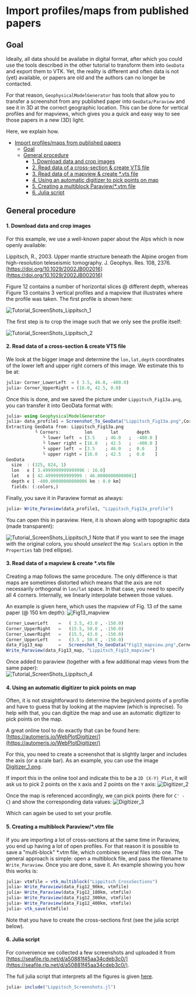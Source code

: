 # Import profiles/maps from published papers 

## Goal
Ideally, all data should be availabe in digital format, after which you could use the tools described in the other tutorial to transform them into `GeoData` and export them to VTK.
Yet, the reality is different and often data is not (yet) available, or papers are old and the authors can no longer be contacted.

For that reason, `GeophysicalModelGenerator` has tools that allow you to transfer a screenshot from any published paper into `GeoData/Paraview` and see it in 3D at the correct geographic location. This can be done for vertical profiles and for mapviews, which gives you a quick and easy way to see those papers in a new (3D) light.

Here, we explain how. 
- [Import profiles/maps from published papers](#import-profilesmaps-from-published-papers)
  - [Goal](#goal)
  - [General procedure](#general-procedure)
      - [1. Download data and crop images](#1-download-data-and-crop-images)
      - [2. Read data of a cross-section & create VTS file](#2-read-data-of-a-cross-section--create-vts-file)
      - [3. Read data of a mapview & create *.vts file](#3-read-data-of-a-mapview--create-vts-file)
      - [4. Using an automatic digitizer to pick points on map](#4-using-an-automatic-digitizer-to-pick-points-on-map)
      - [5. Creating a multiblock Paraview/*.vtm file](#5-creating-a-multiblock-paraviewvtm-file)
      - [6. Julia script](#6-julia-script)
## General procedure
#### 1. Download data and crop images
For this example, we use a well-known paper about the Alps which is now openly available:

Lippitsch, R., 2003. Upper mantle structure beneath the Alpine orogen from high-resolution teleseismic tomography. J. Geophys. Res. 108, 2376. [https://doi.org/10.1029/2002JB002016](https://doi.org/10.1029/2002JB002016)


Figure 12 contains a number of horizontal slices @ different depth, whereas Figure 13 contains 3 vertical profiles and a mapview that illustrates where the profile was taken. The first profile is shown here:

![Tutorial_ScreenShots_Lippitsch_1](../assets/img/Tutorial_ScreenShots_Lippitsch_1.png)

The first step is to crop the image such that we only see the profile itself:

![Tutorial_ScreenShots_Lippitsch_2](../assets/img/Lippitsch_Fig13a.png)

#### 2. Read data of a cross-section & create VTS file

We look at the bigger image and determine the `lon,lat,depth` coordinates of the lower left and upper right corners of this image. We estimate this to be at:
```julia
julia> Corner_LowerLeft  = ( 3.5, 46.0, -400.0)
julia> Corner_UpperRight = (16.0, 42.5, 0.0)
```
Once this is done, and we saved the picture under `Lippitsch_Fig13a.png`, you can transfer it into GeoData format with:

```julia
julia> using GeophysicalModelGenerator
julia> data_profile1 = Screenshot_To_GeoData("Lippitsch_Fig13a.png",Corner_LowerLeft, Corner_UpperRight)
Extracting GeoData from: Lippitsch_Fig13a.png
           └ Corners:         lon       lat       depth
              └ lower left  = [3.5    ; 46.0   ;  -400.0 ]
              └ lower right = [16.0   ; 42.5   ;  -400.0 ]
              └ upper left  = [3.5    ; 46.0   ;  0.0    ]
              └ upper right = [16.0   ; 42.5   ;  0.0    ]
GeoData 
  size  : (325, 824, 1)
  lon   ϵ [ 3.4999999999999996 : 16.0]
  lat   ϵ [ 42.49999999999999 : 46.00000000000001]
  depth ϵ [ -400.00000000000006 km : 0.0 km]
  fields: (:colors,)
```
Finally, you save it in Paraview format as always:
```julia
julia> Write_Paraview(data_profile1, "Lippitsch_Fig13a_profile") 
```

You can open this in paraview. Here, it is shown along with topographic data (made transparent):

![Tutorial_ScreenShots_Lippitsch_1](../assets/img/Tutorial_ScreenShots_Lippitsch_3.png)
Note that if you want to see the image with the original colors, you should *unselect* the `Map Scalars` option in the `Properties` tab (red ellipse).


#### 3. Read data of a mapview & create *.vts file

Creating a map follows the same procedure. The only difference is that maps are sometimes distorted which means that the axis are not necessarily orthogonal in `lon/lat` space. In that case, you need to specify all 4 corners. Internally, we linearly interpolate between those values.

An example is given here, which uses the mapview of Fig. 13 of the same paper (@ 150 km depth):
![Fig13_mapview](../assets/img/Fig13_mapview.png)

```julia
Corner_LowerLeft    =   ( 3.5, 43.0 , -150.0)
Corner_UpperRight   =   (15.5, 50.0 , -150.0)
Corner_LowerRight   =   (15.5, 43.0 , -150.0)
Corner_UpperLeft    =   (3.5 , 50.0 , -150.0)
data_Fig13_map      =   Screenshot_To_GeoData("Fig13_mapview.png",Corner_LowerLeft, Corner_UpperRight, Corner_LowerRight=Corner_LowerRight,Corner_UpperLeft=Corner_UpperLeft)
Write_Paraview(data_Fig13_map, "Lippitsch_Fig13_mapview") 
```

Once added to paraview (together with a few additional map views from the same paper):  
![Tutorial_ScreenShots_Lippitsch_4](../assets/img/Tutorial_ScreenShots_Lippitsch_4.png)

#### 4. Using an automatic digitizer to pick points on map
Often, it is not straightforward to determine the begin/end points of a profile and have to guess that by looking at the mapview (which is inprecise). To help with that, you can digitize the map and use an automatic digitizer to pick points on the map.

A great online tool to do exactly that can be found here:
[https://automeris.io/WebPlotDigitizer/](https://automeris.io/WebPlotDigitizer/)

For this, you need to create a screenshot that is slightly larger and includes the axis (or a scale bar).
As an example, you can use the image [Digitizer_1.png](https://github.com/JuliaGeodynamics/GeophysicalModelGenerator.jl/tree/main/docs/src/assets/img).

If import this in the online tool and indicate this to be a `2D (X-Y) Plot`, it will ask us to pick 2 points on the `X` axis and 2 points on the `Y` axis:
![Digitizer_2](../assets/img/Digitizer_2.png)

Once the map is referenced accordingly, we can pick points (here for `C' - C`) and show the corresponding data values:
![Digitizer_3](../assets/img/Digitizer_3.png)

Which can again be used to set your profile.

#### 5. Creating a multiblock Paraview/*.vtm file

If you are importing a lot of cross-sections at the same time in Paraview, you end up having a lot of open profiles.
For that reason it is possible to save a "multi-block" *.vtm file, which combines several files into one.
The general approach is simple: open a multiblock file, and pass the filename to `Write_Paraview`. Once you are done, save it.
An example showing you how this works is:
```julia
julia> vtmfile = vtk_multiblock("Lippitsch_CrossSections")
julia> Write_Paraview(data_Fig12_90km, vtmfile) 
julia> Write_Paraview(data_Fig12_180km, vtmfile) 
julia> Write_Paraview(data_Fig12_300km, vtmfile) 
julia> Write_Paraview(data_Fig12_400km, vtmfile) 
julia> vtk_save(vtmfile)
```
Note that you have to create the cross-sections first (see the julia script below).

#### 6. Julia script
For convenience we collected a few screenshots and uploaded it from [https://seafile.rlp.net/d/a50881f45aa34cdeb3c0/](https://seafile.rlp.net/d/a50881f45aa34cdeb3c0/).

The full julia script that interprets all the figures is given [here](https://github.com/JuliaGeodynamics/GeophysicalModelGenerator.jl/tree/main/tutorial/Lippitsch_Screenshots.jl).
```julia
julia> include("Lippitsch_Screenshots.jl")
```

